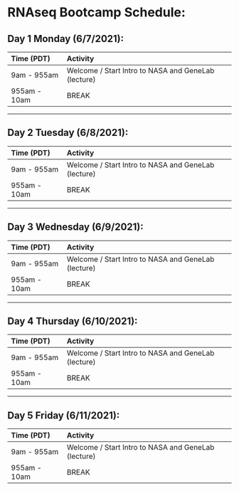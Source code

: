 # RNAseq Bootcamp Schedule:

## Day 1 Monday (6/7/2021):

|Time (PDT)|Activity|
|:---------|:-------|
|9am - 955am|Welcome / Start Intro to NASA and GeneLab (lecture)|
|955am - 10am|BREAK|

---
## Day 2 Tuesday (6/8/2021):

|Time (PDT)|Activity|
|:---------|:-------|
|9am - 955am|Welcome / Start Intro to NASA and GeneLab (lecture)|
|955am - 10am|BREAK|

---
## Day 3 Wednesday (6/9/2021):

|Time (PDT)|Activity|
|:---------|:-------|
|9am - 955am|Welcome / Start Intro to NASA and GeneLab (lecture)|
|955am - 10am|BREAK|

---
## Day 4 Thursday (6/10/2021):

|Time (PDT)|Activity|
|:---------|:-------|
|9am - 955am|Welcome / Start Intro to NASA and GeneLab (lecture)|
|955am - 10am|BREAK|

---
## Day 5 Friday (6/11/2021):

|Time (PDT)|Activity|
|:---------|:-------|
|9am - 955am|Welcome / Start Intro to NASA and GeneLab (lecture)|
|955am - 10am|BREAK|

